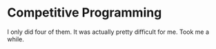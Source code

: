# Competitive Programming

I only did four of them. It was actually pretty difficult for me. Took me a while. 
